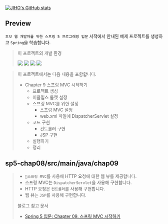[![JIHO's GitHub stats](https://github-readme-stats.vercel.app/api?username=namepgb&include_all_commits=true&theme=nord&hide_border=true&count_private=true)](https://github.com/namepgb/github-readme-stats)

## Preview
`초보 웹 개발자를 위한 스프링 5 프로그래밍 입문` 서적에서 안내된 예제 프로젝트를 생성하고 `Spring`을 학습합니다.
> 
> 이 프로젝트의 개발 환경
>
> <img src="https://img.shields.io/badge/IntelliJ IDEA:2020.3 Ultimate Edition-000000?style=for-the-badge&logo=intellijidea&logoColor=white">
> <img src="https://img.shields.io/badge/OpenJDK:12-437291?style=for-the-badge&logo=openjdk&logoColor=white">
> <img src="https://img.shields.io/badge/Spring:5.0.2.RELEASE-6DB33F?style=for-the-badge&logo=spring&logoColor=white">
> <img src="https://img.shields.io/badge/Gradle:7.3-02303A?style=for-the-badge&logo=gradle&logoColor=white">

> 이 프로젝트에서는 다음 내용을 포함합니다.
> * Chapter 9 스프링 MVC 시작하기
>   * 프로젝트 생성
>   * 이클립스 톰캣 설정
>   * 스프링 MVC를 위한 설정
>     * 스프링 MVC 설정
>     * web.xml 파일에 DispatcherServlet 설정
>   * 코드 구현
>     * 컨트롤러 구현
>     * JSP 구현
>   * 실행하기
>   * 정리

## sp5-chap08/src/main/java/chap09
> * `스프링 MVC`를 사용해 HTTP 요청에 대한 웹 뷰를 제공합니다.
> * 스프링 MVC는 `DispatcherServlet`을 사용해 구현합니다.
> * HTTP 요청은 `컨트롤러`를 사용해 구현합니다.
> * 웹 뷰는 `JSP`를 사용해 구현합니다.
> 
> 블로그 참고 문서
> * [Spring 5 입문: Chapter 09. 스프링 MVC 시작하기](https://namepgb.tistory.com/291)
